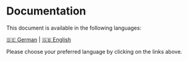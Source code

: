 # Documentation

This document is available in the following languages:

<!-- LANGUAGE_LINKS_START -->
[🇩🇪 German](README_de.md) | [🇬🇧 English](README_en.md)
<!-- LANGUAGE_LINKS_END -->

Please choose your preferred language by clicking on the links above.